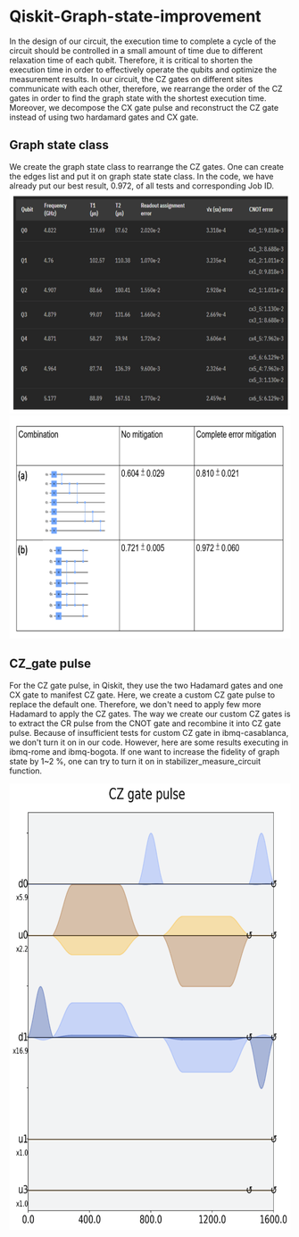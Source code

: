 # Qiskit-Graph-state-improvement

In the design of our circuit, the execution time to complete a cycle of the circuit should be controlled in a small amount of time due to different relaxation time of each qubit. 
Therefore, it is critical to shorten the execution time in order to effectively operate the qubits and optimize the measurement results. 
In our circuit, the CZ gates on different sites communicate with each other, therefore, we rearrange the order of the CZ gates in order to find the graph state with the shortest execution time.
Moreover, we decompose the CX gate pulse and reconstruct the CZ gate instead of using two hardamard gates and CX gate.





## Graph state class

We create the graph state class to rearrange the CZ gates. One can create the edges list and put it on graph state state class. In the code, we have already put our best result, 0.972, of all tests and corresponding Job ID. 
<img src="/images/backend.png" width="600" height="400">   
<img src="/images/combinations.png" width="600" height="400">  


## CZ_gate pulse

For the CZ gate pulse, in Qiskit, they use the two Hadamard gates and one CX gate to manifest CZ gate. Here, we create a custom CZ gate pulse to replace the default one. Therefore, we don't need to apply few more Hadamard to apply the CZ gates. The way we create our custom CZ gates is to extract the CR pulse from the CNOT gate and recombine it into CZ gate pulse. Because of insufficient tests for custom CZ gate in ibmq-casablanca, we don't turn it on in our code. However, here are some results executing in ibmq-rome and ibmq-bogota. If one want to increase the fidelity of graph state by 1~2 %, one can try to turn it on in stabilizer_measure_circuit function.

<img src="/images/cz_pulse.png" width="600" height="800">   
